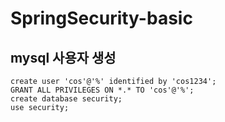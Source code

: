 # SpringSecurity-basic



## mysql 사용자 생성

```mysql
create user 'cos'@'%' identified by 'cos1234';
GRANT ALL PRIVILEGES ON *.* TO 'cos'@'%';
create database security;
use security;
```



